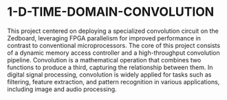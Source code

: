 # 1-D-TIME-DOMAIN-CONVOLUTION
This project centered on deploying a specialized convolution circuit on the Zedboard, leveraging FPGA parallelism for improved performance in contrast to conventional microprocessors.
The core of this project consists of a dynamic memory access controller and a high-throughput convolution pipeline. Convolution is a mathematical operation that combines two functions to produce a third, capturing the relationship between them. In digital signal processing, convolution is widely applied for tasks such as filtering, feature extraction, and pattern recognition in various applications, including image and audio processing.
